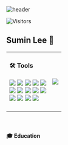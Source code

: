 <div align="left">

<!--  Header  -->
![header](https://capsule-render.vercel.app/api?type=waving&color=gradient&height=120&animation=fadeIn&section=footer&text=🚗🚘🚛&fontAlign=70)

  
<!--  Badge  -->
![Visitors](https://api.visitorbadge.io/api/daily?path=smmin21&label=VISITORS&countColor=%23f47373)
<!--
[![Twitter Badge](https://img.shields.io/badge/Twitter-Profile-informational?style=flat&logo=twitter&logoColor=white&color=1CA2F1)](https://twitter.com/BraydonCoyer)
[![LinkedIn Badge](https://img.shields.io/badge/LinkedIn-Profile-informational?style=flat&logo=linkedin&logoColor=white&color=0D76A8)](https://www.linkedin.com/in/braydon-coyer/)
[![CodePen Badge](https://img.shields.io/badge/CodePen-Profile-informational?style=flat&logo=codepen&logoColor=white&color=black)](https://codepen.io/braydoncoyer)
-->


## Sumin Lee 👋

<table>
  <tr>
    <td align="left">
      <!-- Left column: Tools badges -->
      <h4> 🛠️ Tools </h4>
      <img src="https://img.shields.io/badge/Java-007396?style=for-the-badge&logo=Java&logoColor=white"> 
      <img src="https://img.shields.io/badge/Spring Boot-6DB33F?style=for-the-badge&logo=spring boot&logoColor=white"> 
      <img src="https://img.shields.io/badge/python-3776AB?style=for-the-badge&logo=python&logoColor=white"> 
      <img src="https://img.shields.io/badge/django-092E20?style=for-the-badge&logo=django&logoColor=white"> 
      <img src="https://img.shields.io/badge/linux-FCC624?style=for-the-badge&logo=linux&logoColor=black"> 
      <br>
      <img src="https://img.shields.io/badge/PyTorch-EE4C2C?style=flat-square&logo=pytorch&logoColor=white">
      <img src="https://img.shields.io/badge/NumPy-013243?style=flat-square&logo=numpy&logoColor=white">
      <img src="https://img.shields.io/badge/OpenCV-5C3EE8?style=flat-square&logo=opencv&logoColor=white"> 
      <img src="https://img.shields.io/badge/Jypyter-F37626?style=flat-square&logo=jupyter&logoColor=white"> 
      <img src="https://img.shields.io/badge/Docker-2496ED?style=flat-square&logo=docker&logoColor=white"> 
      <br>
      <img src="https://img.shields.io/badge/html5-E34F26?style=flat-square&logo=html5&logoColor=white"> 
      <img src="https://img.shields.io/badge/css-1572B6?style=flat-square&logo=css3&logoColor=white"> 
      <img src="https://img.shields.io/badge/javascript-F7DF1E?style=flat-square&logo=javascript&logoColor=black"> 
      <img src="https://img.shields.io/badge/bootstrap-7952B3?style=flat-square&logo=bootstrap&logoColor=white">
      <br><br>
    </td>
    <td align="right">
      <!-- Right column: Image link -->
      <a href="s">
        <img src="https://github-readme-stats.vercel.app/api/top-langs/?username=smmin21&exclude_repo=smmin21.github.io&layout=compact&theme=tokyonight" />
      </a>
    </td>
  </tr>
</table>
<br>

#### 🎓 Education



</div>

<!--
**smmin21/smmin21** is a ✨ _special_ ✨ repository because its `README.md` (this file) appears on your GitHub profile.

Here are some ideas to get you started:

- 🔭 I’m currently working on ...
- 🌱 I’m currently learning ...
- 👯 I’m looking to collaborate on ...
- 🤔 I’m looking for help with ...
- 💬 Ask me about ...
- 📫 How to reach me: ...
- 😄 Pronouns: ...
- ⚡ Fun fact: ...
-->
